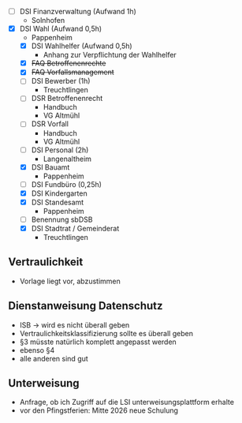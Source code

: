 - [ ] DSI Finanzverwaltung (Aufwand 1h)
	* Solnhofen
- [x] DSI Wahl (Aufwand 0,5h)
    * Pappenheim
  - [x] DSI Wahlhelfer (Aufwand 0,5h)
    * Anhang zur Verpflichtung der Wahlhelfer
  - [x] ~~FAQ Betroffenenrechte~~
  - [x] ~~FAQ Vorfallsmanagement~~
  - [ ] DSI Bewerber (1h) 
    * Treuchtlingen
  - [ ] DSR Betroffenenrecht
    * Handbuch
    * VG Altmühl
  - [ ] DSR Vorfall
    * Handbuch
    * VG Altmühl
  - [ ] DSI Personal (2h)
    * Langenaltheim
  - [x] DSI Bauamt
    * Pappenheim
  - [ ] DSI Fundbüro (0,25h)
  - [x] DSI Kindergarten
  - [x] DSI Standesamt
    * Pappenheim
  - [ ] Benennung sbDSB
  - [x] DSI Stadtrat / Gemeinderat
    * Treuchtlingen

## Vertraulichkeit
- Vorlage liegt vor, abzustimmen

## Dienstanweisung Datenschutz
- ISB -> wird es nicht überall geben
- Vertraulichkeitsklassifizierung sollte es überall geben
- §3 müsste natürlich komplett angepasst werden
- ebenso §4
- alle anderen sind gut

## Unterweisung
- Anfrage, ob ich Zugriff auf die LSI unterweisungsplattform erhalte
- vor den Pfingstferien: Mitte 2026 neue Schulung